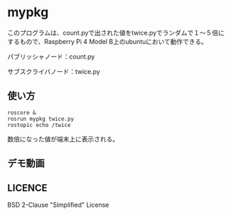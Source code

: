 # mypkg

このプログラムは、count.pyで出された値をtwice.pyでランダムで１～５倍にするもので、Raspberry Pi 4 Model B上のubuntuにおいて動作できる。

パブリッシャノード：count.py

サブスクライバノード：twice.py

## 使い方
	roscore &
	rosrun mypkg twice.py
	rostopic echo /twice
数倍になった値が端末上に表示される。

## デモ動画

## LICENCE
BSD 2-Clause "Simplified" License
